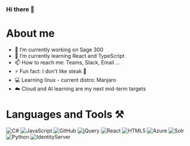 ### Hi there 👋


# About me
- 🔭 I’m currently working on Sage 300
- 🌱 I’m currently learning React and TypeScript
- 📫 How to reach me: Teams, Slack, Email ...
- ⚡ Fun fact: I don't like steak 🥩
- 💻 Learning linux - current distro: Manjaro
- ☁️ Cloud and AI learning are my next mid-term targets

# Languages and Tools ⚒️
![C#](https://img.shields.io/badge/C%23-239120?logo=csharp&logoColor=white)
![JavaScript](https://img.shields.io/badge/JavaScript-F7DF1E?logo=javascript&logoColor=white)
![GitHub](https://img.shields.io/badge/GitHub-181717?logo=github&logoColor=white)
![jQuery](https://img.shields.io/badge/jQuery-0769AD?logo=jQuery&logoColor=white)
![React](https://img.shields.io/badge/React-61DAFB?logo=react&logoColor=white)
![HTML5](https://img.shields.io/badge/HTML5-E34F26?logo=html5&logoColor=white)
![Azure](https://img.shields.io/badge/Azure-0078D4?logo=microsoftazure&logoColor=white)
![Solr](https://img.shields.io/badge/Solr-D9411E?logo=apachesolr&logoColor=white)
![Python](https://img.shields.io/badge/Python-3776AB?logo=python&logoColor=white)
![IdentityServer](https://img.shields.io/badge/OAuth-IdentityServer-orange)
